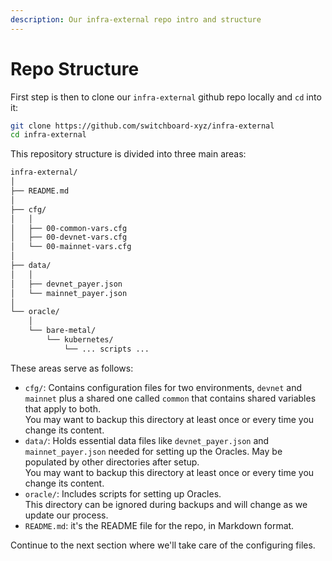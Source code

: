 ```yaml
---
description: Our infra-external repo intro and structure
---
```


# Repo Structure

First step is then to clone our `infra-external` github repo locally and `cd` into it:

```bash
git clone https://github.com/switchboard-xyz/infra-external
cd infra-external
```

This repository structure is divided into three main areas:

```bash
infra-external/
│
├── README.md
│
├── cfg/
│   │
│   ├── 00-common-vars.cfg
│   ├── 00-devnet-vars.cfg
│   └── 00-mainnet-vars.cfg
│
├── data/
│   │
│   ├── devnet_payer.json
│   └── mainnet_payer.json
│
└── oracle/
    │
    └── bare-metal/
        └── kubernetes/
            └── ... scripts ...

```

These areas serve as follows:

* `cfg/`: Contains configuration files for two environments, `devnet` and `mainnet` plus a shared one called `common` that contains shared variables that apply to both. \
  You may want to backup this directory at least once or every time you change its content.
* `data/`: Holds essential data files like `devnet_payer.json` and `mainnet_payer.json` needed for setting up the Oracles. May be populated by other directories after setup.\
  You may want to backup this directory at least once or every time you change its content.
* `oracle/`: Includes scripts for setting up Oracles.\
  This directory can be ignored during backups and will change as we update our process.
* `README.md`: it's the README file for the repo, in Markdown format.

Continue to the next section where we'll take care of the configuring files.
